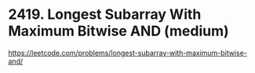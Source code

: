 # 2419. Longest Subarray With Maximum Bitwise AND (medium)

https://leetcode.com/problems/longest-subarray-with-maximum-bitwise-and/
